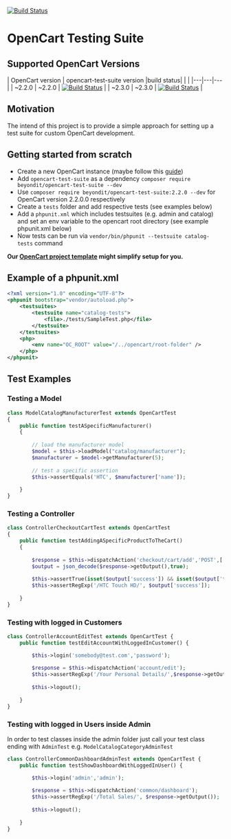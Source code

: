 [![Build Status](https://travis-ci.org/beyondit/opencart-test-suite.svg?branch=master)](https://travis-ci.org/beyondit/opencart-test-suite)

# OpenCart Testing Suite

## Supported OpenCart Versions

| OpenCart version | opencart-test-suite version |build status|   |   |
|---|---|---|
| ~2.2.0 | ~2.2.0 | [![Build Status](https://travis-ci.org/beyondit/opencart-test-suite.svg?branch=2.2)](https://travis-ci.org/beyondit/opencart-test-suite) |
| ~2.3.0 | ~2.3.0 | [![Build Status](https://travis-ci.org/beyondit/opencart-test-suite.svg?branch=2.3)](https://travis-ci.org/beyondit/opencart-test-suite) |

## Motivation
The intend of this project is to provide a simple approach for setting up a test suite for custom OpenCart development. 

## Getting started from scratch

 - Create a new OpenCart instance (maybe follow this [guide](https://medium.com/@stefan.huber/installing-opencart-with-composer-74fe0ba121b1))
 - Add `opencart-test-suite` as a dependency `composer require beyondit/opencart-test-suite --dev`
 - Use `composer require beyondit/opencart-test-suite:2.2.0 --dev` for OpenCart version 2.2.0.0 respectively
 - Create a `tests` folder and add respective tests (see examples below)
 - Add a `phpunit.xml` which includes testsuites (e.g. admin and catalog) and set an env variable to the opencart root directory (see example phpunit.xml below)
 - Now tests can be run via `vendor/bin/phpunit --testsuite catalog-tests` command

__Our [OpenCart project template](https://github.com/beyondit/opencart-project-template) might simplify setup for you.__

## Example of a phpunit.xml

```xml
<?xml version="1.0" encoding="UTF-8"?>
<phpunit bootstrap="vendor/autoload.php">
    <testsuites>
        <testsuite name="catalog-tests">
            <file>./tests/SampleTest.php</file>
        </testsuite>        
    </testsuites>
    <php>
        <env name="OC_ROOT" value="/../opencart/root-folder" />
    </php>
</phpunit>
```
			
## Test Examples

### Testing a Model

```php
class ModelCatalogManufacturerTest extends OpenCartTest
{	
	public function testASpecificManufacturer()
	{
		
		// load the manufacturer model
		$model = $this->loadModel("catalog/manufacturer");
		$manufacturer = $model->getManufacturer(5);		
		
		// test a specific assertion
		$this->assertEquals('HTC', $manufacturer['name']);
		
	}	
}
```

### Testing a Controller
```php
class ControllerCheckoutCartTest extends OpenCartTest
{	
	public function testAddingASpecificProductToTheCart()
	{
			
		$response = $this->dispatchAction('checkout/cart/add','POST',['product_id' => 28]);
        $output = json_decode($response->getOutput(),true);
        
        $this->assertTrue(isset($output['success']) && isset($output['total']));
        $this->assertRegExp('/HTC Touch HD/', $output['success']);
        
	}	
}
```

### Testing with logged in Customers
```php
class ControllerAccountEditTest extends OpenCartTest {  
    public function testEditAccountWithLoggedInCustomer() {

        $this->login('somebody@test.com','password');
        
        $response = $this->dispatchAction('account/edit');
        $this->assertRegExp('/Your Personal Details/',$response->getOutput());
        
        $this->logout();
        
    }   
}
```

### Testing with logged in Users inside Admin

In order to test classes inside the admin folder just call your test class ending with `AdminTest` e.g. `ModelCatalogCategoryAdminTest`

```php
class ControllerCommonDashboardAdminTest extends OpenCartTest {  
    public function testShowDashboardWithLoggedInUser() {

        $this->login('admin','admin');
        
        $response = $this->dispatchAction('common/dashboard');
        $this->assertRegExp('/Total Sales/', $response->getOutput());
        
        $this->logout();
        
    }   
}
```

